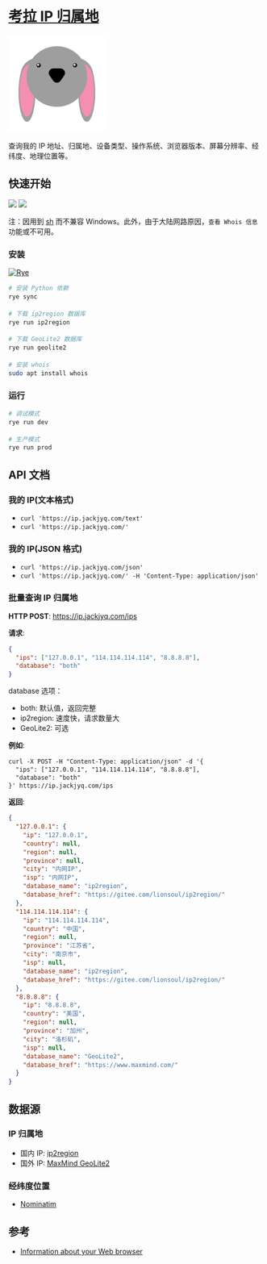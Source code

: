 # [考拉 IP 归属地](https://ip.jackjyq.com/)

![](./src/static/favicon_io/android-chrome-192x192.png)

查询我的 IP 地址、归属地、设备类型、操作系统、浏览器版本、屏幕分辨率、经纬度、地理位置等。

## 快速开始

![](https://img.shields.io/badge/Ubuntu-22%20LTS-orange)
![](https://img.shields.io/badge/macOS-Sonoma-white)

注：因用到 [sh](https://pypi.org/project/sh/) 而不兼容 Windows。此外，由于大陆网路原因，`查看 Whois 信息` 功能或不可用。

### 安装

[![Rye](https://img.shields.io/endpoint?url=https://raw.githubusercontent.com/astral-sh/rye/main/artwork/badge.json)](https://rye-up.com)

```bash
# 安装 Python 依赖
rye sync

# 下载 ip2region 数据库
rye run ip2region

# 下载 GeoLite2 数据库
rye run geolite2

# 安装 whois
sudo apt install whois
```

### 运行

```bash
# 调试模式
rye run dev

# 生产模式
rye run prod
```

## API 文档

### 我的 IP(文本格式)

- `curl 'https://ip.jackjyq.com/text'`
- `curl 'https://ip.jackjyq.com/'`

### 我的 IP(JSON 格式)

- `curl 'https://ip.jackjyq.com/json'`
- `curl 'https://ip.jackjyq.com/' -H 'Content-Type: application/json'`

### 批量查询 IP 归属地

**HTTP POST**: https://ip.jackjyq.com/ips

**请求**:

```json
{
  "ips": ["127.0.0.1", "114.114.114.114", "8.8.8.8"],
  "database": "both"
}
```

database 选项：

- both: 默认值，返回完整
- ip2region: 速度快，请求数量大
- GeoLite2: 可选

**例如**:

```shell
curl -X POST -H "Content-Type: application/json" -d '{
  "ips": ["127.0.0.1", "114.114.114.114", "8.8.8.8"],
  "database": "both"
}' https://ip.jackjyq.com/ips
```

**返回**:

```json
{
  "127.0.0.1": {
    "ip": "127.0.0.1",
    "country": null,
    "region": null,
    "province": null,
    "city": "内网IP",
    "isp": "内网IP",
    "database_name": "ip2region",
    "database_href": "https://gitee.com/lionsoul/ip2region/"
  },
  "114.114.114.114": {
    "ip": "114.114.114.114",
    "country": "中国",
    "region": null,
    "province": "江苏省",
    "city": "南京市",
    "isp": null,
    "database_name": "ip2region",
    "database_href": "https://gitee.com/lionsoul/ip2region/"
  },
  "8.8.8.8": {
    "ip": "8.8.8.8",
    "country": "美国",
    "region": null,
    "province": "加州",
    "city": "洛杉矶",
    "isp": null,
    "database_name": "GeoLite2",
    "database_href": "https://www.maxmind.com/"
  }
}
```

## 数据源

### IP 归属地

- 国内 IP: [ip2region](https://github.com/lionsoul2014/ip2region)
- 国外 IP: [MaxMind GeoLite2](https://www.maxmind.com/en/home)

### 经纬度位置

- [Nominatim](https://nominatim.org/)

## 参考

- [Information about your Web browser](http://www.alanwood.net/demos/browserinfo.html)
